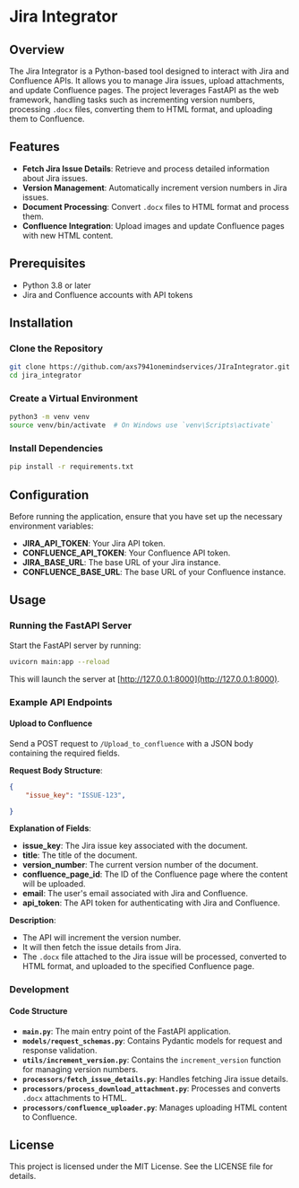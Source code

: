 
# Jira Integrator

## Overview

The Jira Integrator is a Python-based tool designed to interact with Jira and Confluence APIs. It allows you to manage Jira issues, upload attachments, and update Confluence pages. The project leverages FastAPI as the web framework, handling tasks such as incrementing version numbers, processing `.docx` files, converting them to HTML format, and uploading them to Confluence.

## Features

- **Fetch Jira Issue Details**: Retrieve and process detailed information about Jira issues.
- **Version Management**: Automatically increment version numbers in Jira issues.
- **Document Processing**: Convert `.docx` files to HTML format and process them.
- **Confluence Integration**: Upload images and update Confluence pages with new HTML content.

## Prerequisites

- Python 3.8 or later
- Jira and Confluence accounts with API tokens

## Installation

### Clone the Repository

```bash
git clone https://github.com/axs7941onemindservices/JIraIntegrator.git
cd jira_integrator
```

### Create a Virtual Environment

```bash
python3 -m venv venv
source venv/bin/activate  # On Windows use `venv\Scripts\activate`
```

### Install Dependencies

```bash
pip install -r requirements.txt
```

## Configuration

Before running the application, ensure that you have set up the necessary environment variables:

- **JIRA_API_TOKEN**: Your Jira API token.
- **CONFLUENCE_API_TOKEN**: Your Confluence API token.
- **JIRA_BASE_URL**: The base URL of your Jira instance.
- **CONFLUENCE_BASE_URL**: The base URL of your Confluence instance.

## Usage

### Running the FastAPI Server

Start the FastAPI server by running:

```bash
uvicorn main:app --reload
```

This will launch the server at [http://127.0.0.1:8000](http://127.0.0.1:8000).

### Example API Endpoints

#### Upload to Confluence

Send a POST request to `/Upload_to_confluence` with a JSON body containing the required fields.

**Request Body Structure**:

```json
{
    "issue_key": "ISSUE-123",

}
```

**Explanation of Fields**:

- **issue_key**: The Jira issue key associated with the document.
- **title**: The title of the document.
- **version_number**: The current version number of the document.
- **confluence_page_id**: The ID of the Confluence page where the content will be uploaded.
- **email**: The user's email associated with Jira and Confluence.
- **api_token**: The API token for authenticating with Jira and Confluence.

**Description**:

- The API will increment the version number.
- It will then fetch the issue details from Jira.
- The `.docx` file attached to the Jira issue will be processed, converted to HTML format, and uploaded to the specified Confluence page.

### Development

#### Code Structure

- **`main.py`**: The main entry point of the FastAPI application.
- **`models/request_schemas.py`**: Contains Pydantic models for request and response validation.
- **`utils/increment_version.py`**: Contains the `increment_version` function for managing version numbers.
- **`processors/fetch_issue_details.py`**: Handles fetching Jira issue details.
- **`processors/process_download_attachment.py`**: Processes and converts `.docx` attachments to HTML.
- **`processors/confluence_uploader.py`**: Manages uploading HTML content to Confluence.

## License

This project is licensed under the MIT License. See the LICENSE file for details.
